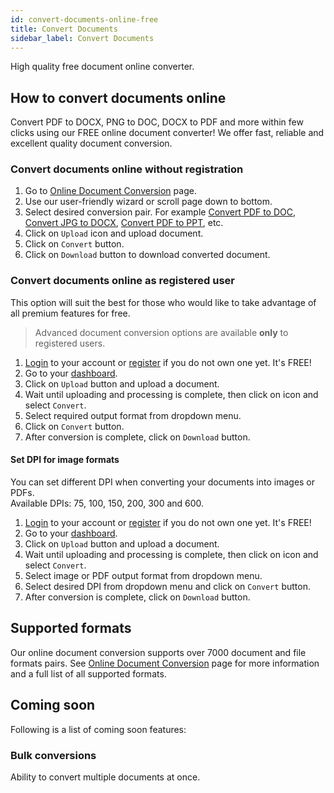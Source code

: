 ```yaml
---
id: convert-documents-online-free
title: Convert Documents
sidebar_label: Convert Documents
---
```


High quality free document online converter.

## How to convert documents online
Convert PDF to DOCX, PNG to DOC, DOCX to PDF and more within few clicks using our FREE online document converter!
We offer fast, reliable and excellent quality document conversion.

### Convert documents online without registration
1. Go to [Online Document Conversion](https://features.conholdate.app/conversion) page.
1. Use our user-friendly wizard or scroll page down to bottom.
1. Select desired conversion pair.
For example [Convert PDF to DOC](https://features.conholdate.app/conversion/pdf-to-doc), [Convert JPG to DOCX](https://features.conholdate.app/conversion/jpg-to-docx), [Convert PDF to PPT](https://features.conholdate.app/conversion/pdf-to-ppt), etc.
1. Click on `Upload` icon and upload document.
1. Click on `Convert` button.
1. Click on `Download` button to download converted document.

### Convert documents online as registered user
This option will suit the best for those who would like to take advantage of all premium features for free.
> Advanced document conversion options are available **only** to registered users.
1. [Login](https://conholdate.app/signin) to your account or [register](https://conholdate.app/signin) if you do not own one yet. It's FREE!
1. Go to your [dashboard](https://dashboard.conholdate.app).
1. Click on `Upload` button and upload a document.
1. Wait until uploading and processing is complete, then click on <i class="fas fa-ellipsis-v"></i> icon and select `Convert`.
1. Select required output format from dropdown menu.
1. Click on `Convert` button.
1. After conversion is complete, click on `Download` button.

#### Set DPI for image formats
You can set different DPI when converting your documents into images or PDFs.  
Available DPIs: 75, 100, 150, 200, 300 and 600.
1. [Login](https://conholdate.app/signin) to your account or [register](https://conholdate.app/signin) if you do not own one yet. It's FREE!
1. Go to your [dashboard](https://dashboard.conholdate.app).
1. Click on `Upload` button and upload a document.
1. Wait until uploading and processing is complete, then click on <i class="fas fa-ellipsis-v"></i> icon and select `Convert`.
1. Select image or PDF output format from dropdown menu.
1. Select desired DPI from dropdown menu and click on `Convert` button.
1. After conversion is complete, click on `Download` button.

## Supported formats
Our online document conversion supports over 7000 document and file formats pairs.
See [Online Document Conversion](https://features.conholdate.app/conversion) page for more information and a full list of all supported formats.

## Coming soon
Following is a list of coming soon features:

### Bulk conversions
Ability to convert multiple documents at once.